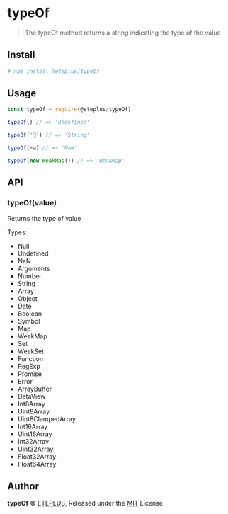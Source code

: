 # typeOf

> The typeOf method returns a string indicating the type of the value

## Install

```bash
# npm install @eteplus/typeOf
```

## Usage

```js
const typeOf = require(@eteplus/typeOf)

typeOf() // => 'Undefined'

typeOf('🌟') // => 'String'

typeOf(+a) // => 'NaN'

typeOf(new WeakMap()) // => 'WeakMap'
```

## API

### typeOf(value)

Returns the type of value

Types:

  - Null
  - Undefined
  - NaN
  - Arguments
  - Number
  - String
  - Array
  - Object
  - Date
  - Boolean
  - Symbol
  - Map
  - WeakMap
  - Set
  - WeakSet
  - Function
  - RegExp
  - Promise
  - Error
  - ArrayBuffer
  - DataView
  - Int8Array
  - Uint8Array
  - Uint8ClampedArray
  - Int16Array
  - Uint16Array
  - Int32Array
  - Uint32Array
  - Float32Array
  - Float64Array

## Author

**typeOf** © [ETEPLUS](https://github.com/eteplus), Released under the [MIT](https://github.com/eteplus/typeof/blob/master/LICENSE) License
